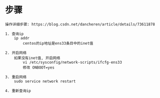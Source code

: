 # 步骤
    操作详细步骤: https://blog.csdn.net/dancheren/article/details/73611878
    
    1. 查询ip 
        ip addr
            centos的ip地址是ens33条目中的inet值
      
    2. 开启网络      
        如果没有inet值, 开启网络
            vi /etc/sysconfig/network-scripts/ifcfg-ens33
            修改 ONBOOT=yes
        
    3. 重启网络
        sudo service network restart 
    
    4. 重新查询ip
